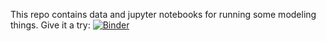 This repo contains data and jupyter notebooks for running some modeling things.
Give it a try:
[![Binder](http://mybinder.org/badge.svg)](http://mybinder.org/repo/CosteaPaul/BMI_modeling)
